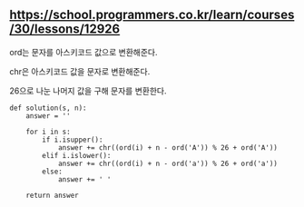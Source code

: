 ## https://school.programmers.co.kr/learn/courses/30/lessons/12926

ord는 문자를 아스키코드 값으로 변환해준다.

chr은 아스키코드 값을 문자로 변환해준다.

26으로 나눈 나머지 값을 구해 문자를 변환한다.

```
def solution(s, n):
    answer = ''
    
    for i in s:
        if i.isupper():
            answer += chr((ord(i) + n - ord('A')) % 26 + ord('A'))
        elif i.islower():
            answer += chr((ord(i) + n - ord('a')) % 26 + ord('a'))
        else:
            answer += ' '
            
    return answer
        
    